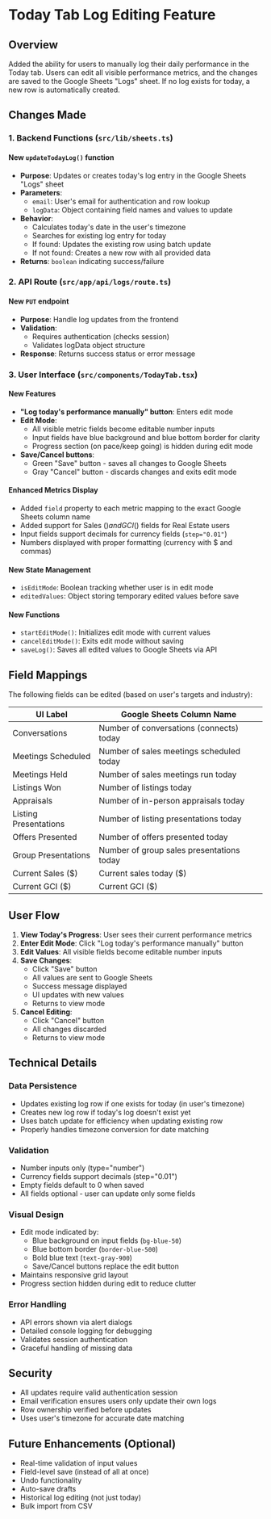 # Today Tab Log Editing Feature

## Overview
Added the ability for users to manually log their daily performance in the Today tab. Users can edit all visible performance metrics, and the changes are saved to the Google Sheets "Logs" sheet. If no log exists for today, a new row is automatically created.

## Changes Made

### 1. Backend Functions (`src/lib/sheets.ts`)

#### New `updateTodayLog()` function
- **Purpose**: Updates or creates today's log entry in the Google Sheets "Logs" sheet
- **Parameters**:
  - `email`: User's email for authentication and row lookup
  - `logData`: Object containing field names and values to update
- **Behavior**:
  - Calculates today's date in the user's timezone
  - Searches for existing log entry for today
  - If found: Updates the existing row using batch update
  - If not found: Creates a new row with all provided data
- **Returns**: `boolean` indicating success/failure

### 2. API Route (`src/app/api/logs/route.ts`)

#### New `PUT` endpoint
- **Purpose**: Handle log updates from the frontend
- **Validation**:
  - Requires authentication (checks session)
  - Validates logData object structure
- **Response**: Returns success status or error message

### 3. User Interface (`src/components/TodayTab.tsx`)

#### New Features
- **"Log today's performance manually" button**: Enters edit mode
- **Edit Mode**:
  - All visible metric fields become editable number inputs
  - Input fields have blue background and blue bottom border for clarity
  - Progress section (on pace/keep going) is hidden during edit mode
- **Save/Cancel buttons**:
  - Green "Save" button - saves all changes to Google Sheets
  - Gray "Cancel" button - discards changes and exits edit mode

#### Enhanced Metrics Display
- Added `field` property to each metric mapping to the exact Google Sheets column name
- Added support for Sales ($) and GCI ($) fields for Real Estate users
- Input fields support decimals for currency fields (`step="0.01"`)
- Numbers displayed with proper formatting (currency with $ and commas)

#### New State Management
- `isEditMode`: Boolean tracking whether user is in edit mode
- `editedValues`: Object storing temporary edited values before save

#### New Functions
- `startEditMode()`: Initializes edit mode with current values
- `cancelEditMode()`: Exits edit mode without saving
- `saveLog()`: Saves all edited values to Google Sheets via API

## Field Mappings

The following fields can be edited (based on user's targets and industry):

| UI Label | Google Sheets Column Name |
|----------|--------------------------|
| Conversations | Number of conversations (connects) today |
| Meetings Scheduled | Number of sales meetings scheduled today |
| Meetings Held | Number of sales meetings run today |
| Listings Won | Number of listings today |
| Appraisals | Number of in-person appraisals today |
| Listing Presentations | Number of listing presentations today |
| Offers Presented | Number of offers presented today |
| Group Presentations | Number of group sales presentations today |
| Current Sales ($) | Current sales today ($) |
| Current GCI ($) | Current GCI ($) |

## User Flow

1. **View Today's Progress**: User sees their current performance metrics
2. **Enter Edit Mode**: Click "Log today's performance manually" button
3. **Edit Values**: All visible fields become editable number inputs
4. **Save Changes**:
   - Click "Save" button
   - All values are sent to Google Sheets
   - Success message displayed
   - UI updates with new values
   - Returns to view mode
5. **Cancel Editing**:
   - Click "Cancel" button
   - All changes discarded
   - Returns to view mode

## Technical Details

### Data Persistence
- Updates existing log row if one exists for today (in user's timezone)
- Creates new log row if today's log doesn't exist yet
- Uses batch update for efficiency when updating existing row
- Properly handles timezone conversion for date matching

### Validation
- Number inputs only (type="number")
- Currency fields support decimals (step="0.01")
- Empty fields default to 0 when saved
- All fields optional - user can update only some fields

### Visual Design
- Edit mode indicated by:
  - Blue background on input fields (`bg-blue-50`)
  - Blue bottom border (`border-blue-500`)
  - Bold blue text (`text-gray-900`)
  - Save/Cancel buttons replace the edit button
- Maintains responsive grid layout
- Progress section hidden during edit to reduce clutter

### Error Handling
- API errors shown via alert dialogs
- Detailed console logging for debugging
- Validates session authentication
- Graceful handling of missing data

## Security
- All updates require valid authentication session
- Email verification ensures users only update their own logs
- Row ownership verified before updates
- Uses user's timezone for accurate date matching

## Future Enhancements (Optional)
- Real-time validation of input values
- Field-level save (instead of all at once)
- Undo functionality
- Auto-save drafts
- Historical log editing (not just today)
- Bulk import from CSV
